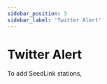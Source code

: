 ```yaml
---
sidebar_position: 3
sidebar_label: 'Twitter Alert'
---
```


# Twitter Alert
To add SeedLink stations, 